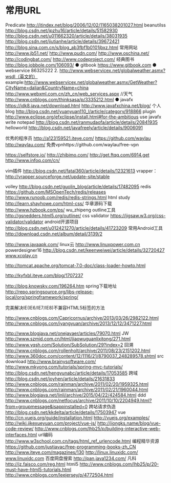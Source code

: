 # 常用URL

Predicate
http://itindex.net/blog/2006/12/02/1165038201027.html
beanutilss
http://blog.csdn.net/jpzhu16/article/details/51582930
http://blog.csdn.net/u011662320/article/details/38031935
http://blog.csdn.net/jiutianhe/article/details/39672421
http://blog.sina.com.cn/s/blog_ab3fbf1b0101jbxz.html
常用网站
http://www.jb51.net/
http://www.pudn.com/
http://www.oschina.net/
http://codingbat.com/
http://www.codeproject.com/
经典图书
http://blog.jobbole.com/106093/
  ● gitbook
https://www.gitbook.com
  ● webservice
86325222
2. http://www.webservicex.net/globalweather.asmx?wsdl（英文的）
example:http://www.webservicex.net/globalweather.asmx/GetWeather?CityName=dalian&CountryName=china
http://www.webxml.com.cn/zh_cn/web_services.aspx
//天气
http://www.cnblogs.com/thinksasa/p/3335212.html
  ● javafx
https://jdk8.java.net/download.html
http://www.javafxchina.net/blog/
个人blog
http://blog.csdn.net/yuanyuan110_l/article/category/918866
plugin
http://www.eclipse.org/efxclipse/install.html#for-the-ambitious
use javafx write notepad
http://blog.csdn.net/ranmudaofa/article/details/20841935
helloworld
http://blog.csdn.net/javafreely/article/details/9006091


优秀的程序员
http://a123159521.iteye.com/
https://github.com/waylau    http://waylau.com/
免费vpnhttps://github.com/waylau/free-vpn

https://selfstore.io/
http://zhibimo.com/
http://get.ftqq.com/6914.get
http://www.infoq.com/cn/

vim插件
http://blog.csdn.net/fatal360/article/details/12321613
vrapper：http://vrapper.sourceforge.net/update-site/stable

volley
http://blog.csdn.net/guolin_blog/article/details/17482095
redis
https://github.com/MSOpenTech/redis/releases
http://www.runoob.com/redis/redis-strings.html
html study
http://learn.shayhowe.com/html-css/
华章源码下载
http://www.hzbook.com/ps/    wu_zhipeng
outline工具
http://gsnedders.html5.org/outliner/
css validator
https://jigsaw.w3.org/css-validator/validator
android开源项目
http://blog.csdn.net/u012421270/article/details/41723209
常用Android工具
http://download.csdn.net/album/detail/3139/2

http://www.javaapk.com/
linux云
http://www.linuxpower.com.cn
powerdesigner16
http://blog.csdn.net/keenweiwei/article/details/32720427
www.xcplay.cn

http://tomcat.apache.org/tomcat-7.0-doc/class-loader-howto.html

http://kyfxbl.iteye.com/blog/1707237

http://blog.knowsky.com/196264.htm
spring下载地址
http://repo.springsource.org/libs-release-local/org/springframework/spring/

完美解决IE(IE6/IE7/IE8)不兼容HTML5标签的方法

http://www.cnblogs.com/Capricornus/archive/2013/03/26/2982122.html
http://www.cnblogs.com/iyangyuan/archive/2013/12/12/3471227.html

http://www.blogjava.net/onejavaer/articles/79070.html
JW
http://www.szmid.com.cn/html/jiaowuguanlixitong/271.html
http://www.yqsh.com/Solution/SubSolution/29?index=2
回溯
http://www.cnblogs.com/rollenholt/archive/2011/08/23/2151202.html
http://www.360doc.com/content/12/1116/21/8790037_248289578.shtml
src download
http://www.brainysoftware.com/
http://www.mkyong.com/tutorials/spring-mvc-tutorials/
http://blog.csdn.net/hengyunabc/article/details/17053585
跨域
http://blog.csdn.net/joyhen/article/details/21631833
http://www.cnblogs.com/rainman/archive/2011/02/20/1959325.html
http://www.cnblogs.com/rainman/archive/2011/02/21/1960044.html
http://www.blogjava.net/linli/archive/2015/04/22/424584.html
ddd
http://www.cnblogs.com/netfocus/archive/2011/10/10/2204949.html?from=groupmessage&isappinstalled=0
跨站请求伪造
http://blog.csdn.net/kkdelta/article/details/17503947
vue
http://cn.vuejs.org/guide/installation.html
http://vuejs.org/examples/
http://wiki.jikexueyuan.com/project/vue-js/
http://jiongks.name/blog/vue-code-review/
http://www.cnblogs.com/lhb25/p/building-interactive-web-interfaces.html
url编码
http://www.w3school.com.cn/tags/html_ref_urlencode.html
编程精华资源
https://github.com/justjavac/free-programming-books-zh_CN
http://www.iteye.com/magazines/130
http://linux.linuxidc.com/    www.linuxidc.com
百度网盘搜索
http://pan.java1234.com/
凡科
http://jz.faisco.com/reg.html
html5
http://www.cnblogs.com/lhb25/p/20-must-have-html5-tutorials.html
http://www.cnblogs.com/leejersey/p/4772504.html


